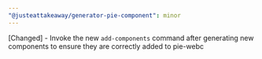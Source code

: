 ```yaml
---
"@justeattakeaway/generator-pie-component": minor
---
```


[Changed] - Invoke the new `add-components` command after generating new components to ensure they are correctly added to pie-webc

